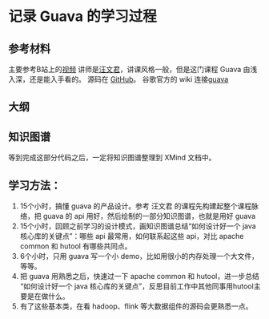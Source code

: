 # 记录 Guava 的学习过程
## 参考材料

主要参考B站上的[视频](https://www.bilibili.com/video/BV1R4411s7GX/?spm_id_from=333.788.top_right_bar_window_default_collection.content.click&vd_source=3fca7111758d8e59eace32a88534e442)
讲师是[汪文君](https://book.douban.com/subject_search?search_text=%E6%B1%AA%E6%96%87%E5%90%9B)，讲课风格一般，但是这门课程 Guava 由浅入深，还是能入手看的。
源码在 [GitHub](https://github.com/wangwenjun/guava_programming)。
谷歌官方的 wiki 连接[guava](https://github.com/google/guava/wiki)
## 大纲

## 知识图谱
等到完成这部分代码之后，一定将知识图谱整理到 XMind 文档中。

## 学习方法：
1. 15个小时，搞懂 guava 的产品设计。参考 汪文君 的课程先构建起整个课程脉络，把 guava 的 api 用好，然后绘制的一部分知识图谱，也就是用好 guava
2. 15个小时，回顾之前学习的设计模式，画知识图谱总结“如何设计好一个 java 核心库的关键点”：哪些 api 最常用，如何联系起这些 api，对比 apache common 和 hutool 有哪些共同点。
3. 6个小时，只用 guava 写一个小 demo，比如用很小的内存处理一个大文件，等等。
4. 把 guava 用熟悉之后，快速过一下 apache common 和 hutool，进一步总结 “如何设计好一个 java 核心库的关键点”，反思目前工作中其他同事用hutool主要是在做什么。
5. 有了这些基本类，在看 hadoop、flink 等大数据组件的源码会更熟悉一点。